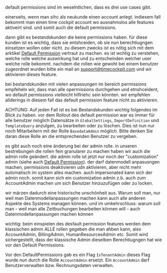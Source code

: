 default permissions sind im weselntlichen, dass es drei use cases gibt.

einerseits, wenn man sihc als neukunde einen account anlegt. indiesem fall bekommt man einen time cockpit account wo ausnahmslos alle features aktiveirt sind. und somit auch die default permissions. 

dann gibt es bestandskunden die keine permissions haben. für diese kunden ist es wichtig, dass sie entshceiden, ob sie nun berechtiugngen einsetzen wollen oder nicht. zu diesem zwecks ist es nötig sich mit dem arktikel [Default Permission](~/doc/employee-time-tracking/default-permissions.md) vertraut zu machen. es ist wchtig zu verstehen, welche rolle welche auswirkung hat und zu entscheinden welcher user welche rolle bekommt. nachdem die rollen wie gewoht bei einem benutzer zugeordnet wurden bitte ein mail an support@timecockpit.com und wir aktivieren dieses feature.

bei bestandskunden mit vielen anpassungen im bereich permissions empfeheln wir, dass man alle opermissions durchgehen und etnshceident, wo default permissions vielleicht hiflriehc sein könnten. wir empfehlen allderings in diesem fall das default permission feature nicht zu aktivieren.

ACHTUNG: Auf jeden Fall ist es bei Bestandskunden wichtig folgendes im Blick zu haben. vor dem Rollout des default permission war es immer für alle benutzer möglich Datensätze in `GlobalSettings`, `ImportDefinition` und `TemplateQuery` anzulgen, zu bearbeiten oder zu löschen. Dies ist nun nur noch Mitarbeitern mit der Rolle `BasedataAdmin` möglich. Bitte denken Sie daran diese Rolle an die entsprechenden Benutzer zu vergeben.

es gibt auch noch eine änderung bei der admin rolle. in unseren bestrebungen die rollen fein granularer zu machen haben wir auch die admin rolle geändert. die admin rolle ist jetzt nur noch der "customization" admin (siehe auch [Default Permission](~/doc/employee-time-tracking/default-permissions.md)). der darf datenmodell anpasusngen machen, permissions deaktivieren udn aktivieren, aber nicht mehr automatisch im system alles machen. auch impersonated kann sich der admin noch. somit kann sich ein customization admin z.b. auch zum AccountAdmin machen um sich Benutzer hinzuzufügen oder zu locken. 

wir märzen dadurch eine historische unschönheit aus. Warum soll man, nur weil man Datenmodellanpassungen machen kann auch alle anderen Aspekte des Systems managen können. und im umkehrschluss: warum soll man - weil man alle Zeitbuchungen bearbeiten können will - auch Datenmodellanpassungen machen können

wichtig: beim einspielen des desfault permission features werden dem klassischen admin ALLE rollen gegeben die man ahben kann, also AccountAdmin, BillingAdmin, HumanResourcesAdmin etc. Somit wird sichergestellt, dass der klassische Admin dieselben Berechtiugngen hat wie vor den Default Permissions. 

Vor den DefaultPermissions gab es ein Flag `IsTenantAdmin` dieses Flag wurde nun durch die Rolle `AccountAdmin` ersetzt. Ein `AccountAdmin` darf Benutzerverwalten bzw. Rechnungsdaten verwalten.

